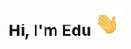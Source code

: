 # Hi, I'm Edu <img src="https://raw.githubusercontent.com/educbraga/educbraga/master/assets/waving_hand.gif" width="50px">
